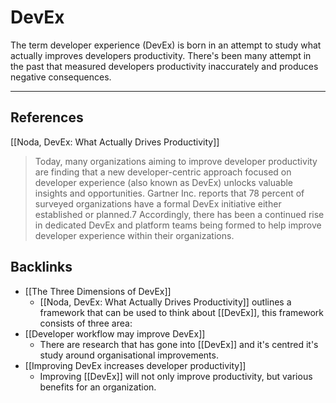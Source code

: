 # DevEx
The term developer experience (DevEx) is born in an attempt to study what actually improves developers productivity. There's been many attempt in the past that measured developers productivity inaccurately and produces negative consequences.

- - -
## References
[[Noda, DevEx: What Actually Drives Productivity]]
> Today, many organizations aiming to improve developer productivity are finding that a new developer-centric approach focused on developer experience (also known as DevEx) unlocks valuable insights and opportunities. Gartner Inc. reports that 78 percent of surveyed organizations have a formal DevEx initiative either established or planned.7 Accordingly, there has been a continued rise in dedicated DevEx and platform teams being formed to help improve developer experience within their organizations.

## Backlinks
* [[The Three Dimensions of DevEx]]
	* [[Noda, DevEx: What Actually Drives Productivity]] outlines a framework that can be used to think about [[DevEx]], this framework consists of three area:
* [[Developer workflow may improve DevEx]]
	* There are research that has gone into [[DevEx]] and it's centred it's study around organisational improvements.
* [[Improving DevEx increases developer productivity]]
	* Improving [[DevEx]] will not only improve productivity, but various benefits for an organization.

<!-- #evergreen -->

<!-- {BearID:BAFF846E-F8D7-4DE4-9040-B5B09F393EDA-46535-0000034AF3B245E2} -->
